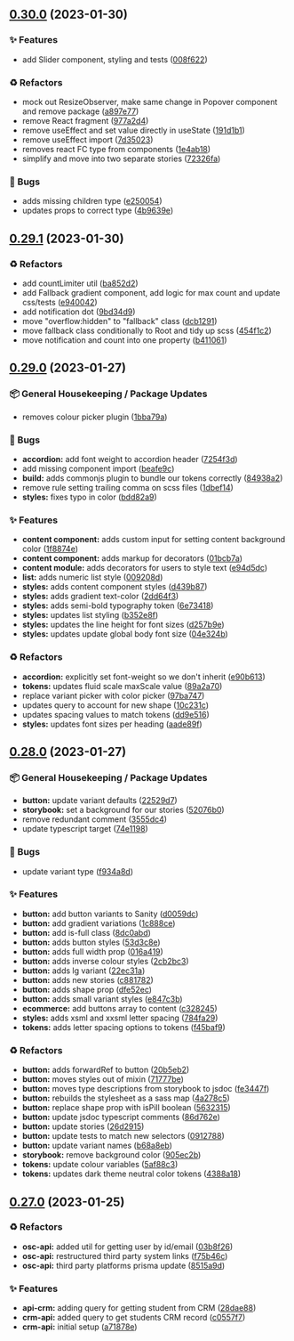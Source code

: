 ## [0.30.0](https://github.com/Open-Study-College/osc/compare/v0.29.1...v0.30.0) (2023-01-30)


### ✨ Features

* add Slider component, styling and tests ([008f622](https://github.com/Open-Study-College/osc/commit/008f62250e9c8dcd5a1b1b170771cd93110f0e1b))


### ♻️ Refactors

* mock out ResizeObserver, make same change in Popover component and remove package ([a897e77](https://github.com/Open-Study-College/osc/commit/a897e776b3e1234a11f6538b89392cfc1e19df40))
* remove React fragment ([977a2d4](https://github.com/Open-Study-College/osc/commit/977a2d4347b8d427ba21dea4f97c2910eaa6b40a))
* remove useEffect and set value directly in useState ([191d1b1](https://github.com/Open-Study-College/osc/commit/191d1b1c4c459a3dcc109f66cc1ee84288b8d38c))
* remove useEffect import ([7d35023](https://github.com/Open-Study-College/osc/commit/7d3502391a8c87af2c53d5d724e74ebac1f27e0e))
* removes react FC type from components ([1e4ab18](https://github.com/Open-Study-College/osc/commit/1e4ab18475520761d836eddcd9b2c01a1a731b41))
* simplify and move into two separate stories ([72326fa](https://github.com/Open-Study-College/osc/commit/72326fa16f9f6af1305730b5f4c939e75f73535d))


### 🐛 Bugs

* adds missing children type ([e250054](https://github.com/Open-Study-College/osc/commit/e25005467abdbf6429239b81a586e52a03a3bd36))
* updates props to correct type ([4b9639e](https://github.com/Open-Study-College/osc/commit/4b9639efbdfc9d369bd113d04feb4aa3c591d239))

## [0.29.1](https://github.com/Open-Study-College/osc/compare/v0.29.0...v0.29.1) (2023-01-30)


### ♻️ Refactors

* add countLimiter util ([ba852d2](https://github.com/Open-Study-College/osc/commit/ba852d2c345ad026a61194426f8596918c7ee636))
* add Fallback gradient component, add logic for max count and update css/tests ([e940042](https://github.com/Open-Study-College/osc/commit/e940042eaf811da3639a915ceccb1561e22a0640))
* add notification dot ([9bd34d9](https://github.com/Open-Study-College/osc/commit/9bd34d9b62943f261b0b3f9ed6c4b1e52b124b76))
* move "overflow:hidden" to "fallback" class ([dcb1291](https://github.com/Open-Study-College/osc/commit/dcb129183bacbdb44345784655fee76667192340))
* move fallback class conditionally to Root and tidy up scss ([454f1c2](https://github.com/Open-Study-College/osc/commit/454f1c2812987ee0984b40235f6618ec1acffb3f))
* move notification and count into one property ([b411061](https://github.com/Open-Study-College/osc/commit/b4110611b356d4b1a97721327c974e59ad364844))

## [0.29.0](https://github.com/Open-Study-College/osc/compare/v0.28.0...v0.29.0) (2023-01-27)


### 📦 General Housekeeping / Package Updates

* removes colour picker plugin ([1bba79a](https://github.com/Open-Study-College/osc/commit/1bba79a0b202b8261911027e66974ff85ad266ef))


### 🐛 Bugs

* **accordion:** add font weight to accordion header ([7254f3d](https://github.com/Open-Study-College/osc/commit/7254f3da47e0fd326460da4213fdb506b4d764c7))
* add missing component import ([beafe9c](https://github.com/Open-Study-College/osc/commit/beafe9ca798f7957037160a4b596a5ad8cb56aa7))
* **build:** adds commonjs plugin to bundle our tokens correctly ([84938a2](https://github.com/Open-Study-College/osc/commit/84938a2f269e3f94296388f982a97e1cdc6a2db7))
* remove rule setting trailing comma on scss files ([1dbef14](https://github.com/Open-Study-College/osc/commit/1dbef14eb98ac9692977fdc91e4fde4fdf6ad0fc))
* **styles:** fixes typo in color ([bdd82a9](https://github.com/Open-Study-College/osc/commit/bdd82a9bab8df84780859776e56d2eadc49a135f))


### ✨ Features

* **content component:** adds custom input for setting content background color ([1f8874e](https://github.com/Open-Study-College/osc/commit/1f8874e4d75555dfbe784a64726686f6c1418029))
* **content component:** adds markup for decorators ([01bcb7a](https://github.com/Open-Study-College/osc/commit/01bcb7a7ed4f22abd7c3d886e3e9aa16bb0c4b9f))
* **content module:** adds decorators for users to style text ([e94d5dc](https://github.com/Open-Study-College/osc/commit/e94d5dcd2bf8e5ca43798295cfae5e57d33da42c))
* **list:** adds numeric list style ([009208d](https://github.com/Open-Study-College/osc/commit/009208d3e2be999830b02596fede9c8748c1cccb))
* **styles:** adds content component styles ([d439b87](https://github.com/Open-Study-College/osc/commit/d439b87b51627358ecfe88ca94ba3f9a5c95efbd))
* **styles:** adds gradient text-color ([2dd64f3](https://github.com/Open-Study-College/osc/commit/2dd64f32a268bb7e1ea18c8e92bcd937d4334eda))
* **styles:** adds semi-bold typography token ([6e73418](https://github.com/Open-Study-College/osc/commit/6e73418dbddc35505f39e1368b5f715b0b51db3e))
* **styles:** updates list styling ([b352e8f](https://github.com/Open-Study-College/osc/commit/b352e8f765bda5a4792d4a5f879bce2e2521722c))
* **styles:** updates the line height for font sizes ([d257b9e](https://github.com/Open-Study-College/osc/commit/d257b9e07cdd658ad72db515118dcbb7aa968c68))
* **styles:** updates update global body font size ([04e324b](https://github.com/Open-Study-College/osc/commit/04e324b12144ca2a9af21abc586a4b99aa773216))


### ♻️ Refactors

* **accordion:** explicitly set font-weight so we don't inherit ([e90b613](https://github.com/Open-Study-College/osc/commit/e90b613c89872308c529f64ece8eda51c4410783))
* **tokens:** updates fluid scale maxScale value ([89a2a70](https://github.com/Open-Study-College/osc/commit/89a2a705a42a51d2a1d8332e63ce6618e2c0e256))
* replace variant picker with color picker ([97ba747](https://github.com/Open-Study-College/osc/commit/97ba74779faf4e41c353cd5e4172f02443a8e2dd))
* updates query to account for new shape ([10c231c](https://github.com/Open-Study-College/osc/commit/10c231cb68a6e1b9527a8e3ce8d9cb1190e25dda))
* updates spacing values to match tokens ([dd9e516](https://github.com/Open-Study-College/osc/commit/dd9e5160b2b374c321766de904825a1c88cc7a6f))
* **styles:** updates font sizes per heading ([aade89f](https://github.com/Open-Study-College/osc/commit/aade89f9fb9b82346808c8bde743719fbe348106))

## [0.28.0](https://github.com/Open-Study-College/osc/compare/v0.27.0...v0.28.0) (2023-01-27)


### 📦 General Housekeeping / Package Updates

* **button:** update variant defaults ([22529d7](https://github.com/Open-Study-College/osc/commit/22529d70ebc686fcb87341fb8fc881d90ca669b4))
* **storybook:** set a background for our stories ([52076b0](https://github.com/Open-Study-College/osc/commit/52076b07c7345a9d7c8a521fa3bf2006ecd51234))
* remove redundant comment ([3555dc4](https://github.com/Open-Study-College/osc/commit/3555dc4840e5507b0b56a01c7470d08f523eb254))
* update typescript target ([74e1198](https://github.com/Open-Study-College/osc/commit/74e11980a6973d36a3c98ff21b1cf53bb6116ec4))


### 🐛 Bugs

* update variant type ([f934a8d](https://github.com/Open-Study-College/osc/commit/f934a8ddfebb4ed09a1d77384bd0e5c6b462de34))


### ✨ Features

* **button:** add button variants to Sanity ([d0059dc](https://github.com/Open-Study-College/osc/commit/d0059dc12f515091316df40735502abb1ace134e))
* **button:** add gradient variations ([1c888ce](https://github.com/Open-Study-College/osc/commit/1c888ce68642af6b8e0d6881422276e98c290ee1))
* **button:** add is-full class ([8dc0abd](https://github.com/Open-Study-College/osc/commit/8dc0abd5840f2a6deeef9e946b8ce83d24f676c8))
* **button:** adds button styles ([53d3c8e](https://github.com/Open-Study-College/osc/commit/53d3c8e7d6e3921960e047a6890209b16f87f77c))
* **button:** adds full width prop ([016a419](https://github.com/Open-Study-College/osc/commit/016a419cae9f1f1d95959202859aedadc82a8f1d))
* **button:** adds inverse colour styles ([2cb2bc3](https://github.com/Open-Study-College/osc/commit/2cb2bc3f400b4b66fa77c19401daa72236b0571f))
* **button:** adds lg variant ([22ec31a](https://github.com/Open-Study-College/osc/commit/22ec31a610aa3fdda8a47567ab60acba91a059e6))
* **button:** adds new stories ([c881782](https://github.com/Open-Study-College/osc/commit/c88178268f77d255d9f240e8a3bab0ba33426901))
* **button:** adds shape prop ([dfe52ec](https://github.com/Open-Study-College/osc/commit/dfe52ec18ac945a1456d64766e4972183ed9a091))
* **button:** adds small variant styles ([e847c3b](https://github.com/Open-Study-College/osc/commit/e847c3b13e56e56424b94347bff69d5a001b2fcc))
* **ecommerce:** add buttons array to content ([c328245](https://github.com/Open-Study-College/osc/commit/c32824519f653487a8ab2cc97d9bc5ade42b9e5a))
* **styles:** adds xsml and xxsml letter spacing ([784fa29](https://github.com/Open-Study-College/osc/commit/784fa29b51b1199e926772165b7499519a14ad17))
* **tokens:** adds letter spacing options to tokens ([f45baf9](https://github.com/Open-Study-College/osc/commit/f45baf949d687f4f1fa0e925fa30082c7eaae31b))


### ♻️ Refactors

* **button:** adds forwardRef to button ([20b5eb2](https://github.com/Open-Study-College/osc/commit/20b5eb2d4c9d18cd5f05b7e0c5aabadb18522cb7))
* **button:** moves styles out of mixin ([71777be](https://github.com/Open-Study-College/osc/commit/71777be4b7994cac0cbb5bf3d112ab4fb0abaefc))
* **button:** moves type descriptions from storybook to jsdoc ([fe3447f](https://github.com/Open-Study-College/osc/commit/fe3447f9cba6e3759108af90e67653751625a416))
* **button:** rebuilds the stylesheet as a sass map ([4a278c5](https://github.com/Open-Study-College/osc/commit/4a278c5e72fa36adb77f77939f02dd7701efd56a))
* **button:** replace shape prop with isPill boolean ([5632315](https://github.com/Open-Study-College/osc/commit/563231529417a8963f49be9ff348bfa41719fd48))
* **button:** update jsdoc typescript comments ([86d762e](https://github.com/Open-Study-College/osc/commit/86d762ebfb94c7aa78baee936ed410efca640e9c))
* **button:** update stories ([26d2915](https://github.com/Open-Study-College/osc/commit/26d29159a8e79c61e9551c7b245a175c7c23b34f))
* **button:** update tests to match new selectors ([0912788](https://github.com/Open-Study-College/osc/commit/09127880d5064b98194c64364f2f5fe824d68464))
* **button:** update variant names ([b68a8eb](https://github.com/Open-Study-College/osc/commit/b68a8eb4c1c1052cdced30c599ed799f2f372168))
* **storybook:** remove background color ([905ec2b](https://github.com/Open-Study-College/osc/commit/905ec2b0a89c0668554434861a59e7fb7c813372))
* **tokens:** update colour variables ([5af88c3](https://github.com/Open-Study-College/osc/commit/5af88c3d2188a85ce22f8ded9025614714f93e49))
* **tokens:** updates dark theme neutral color tokens ([4388a18](https://github.com/Open-Study-College/osc/commit/4388a188c08fc0933c367e2ae2d3594385b3c818))

## [0.27.0](https://github.com/Open-Study-College/osc/compare/v0.26.1...v0.27.0) (2023-01-25)


### ♻️ Refactors

* **osc-api:** added util for getting user by id/email ([03b8f26](https://github.com/Open-Study-College/osc/commit/03b8f26018b99cd3adf5d03e7c3534f3e334fbfd))
* **osc-api:** restructured third party system links ([f75b46c](https://github.com/Open-Study-College/osc/commit/f75b46c659b0beca6c7bc5f381e30c0c193e501b))
* **osc-api:** third party platforms prisma update ([8515a9d](https://github.com/Open-Study-College/osc/commit/8515a9df24db4620bb3a7075e9946be29a13d513))


### ✨ Features

* **api-crm:** adding query for getting student from CRM ([28dae88](https://github.com/Open-Study-College/osc/commit/28dae885dce29d916c738f2fbc09f90b56da1bff))
* **crm-api:** added query to get students CRM record ([c0557f7](https://github.com/Open-Study-College/osc/commit/c0557f7832ca31dcf617d79e3658ac263d16d0c8))
* **crm-api:** initial setup ([a71878e](https://github.com/Open-Study-College/osc/commit/a71878e5de71d7ae6ebc3a4a2043a76eea2dee66))

